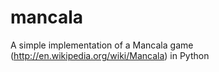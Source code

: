 mancala
=======

A simple implementation of a Mancala game (http://en.wikipedia.org/wiki/Mancala) in Python
